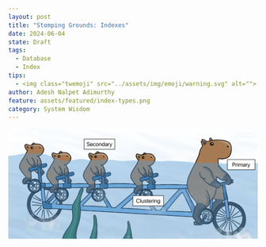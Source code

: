 ```yaml
---
layout: post
title: "Stomping Grounds: Indexes"
date: 2024-06-04
state: Draft
tags:
  - Database
  - Index
tips:
  - <img class="twemoji" src="../assets/img/emoji/warning.svg" alt=""> WIP
author: Adesh Nalpet Adimurthy
feature: assets/featured/index-types.png
category: System Wisdom
---
```


<img class="center-image" src="./assets/featured/index-types.png" /> 